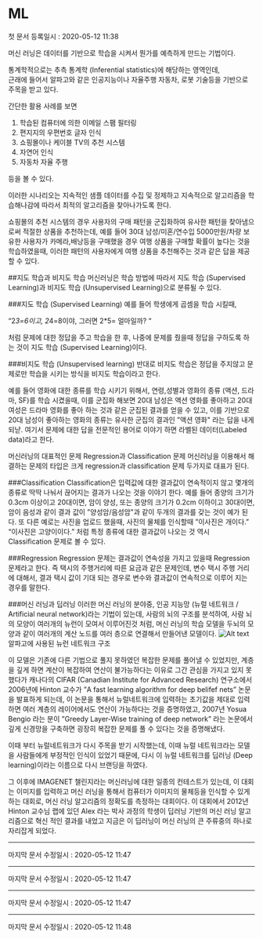 ML
========   
첫 문서 등록일시 : 2020-05-12 11:38   
   
머신 러닝은 데이터를 기반으로 학습을 시켜서 뭔가를 예측하게 만드는 기법이다.   

통계학적으로는 추측 통계학 (Inferential statistics)에 해당하는 영역인데,    
근래에 들어서 알파고와 같은 인공지능이나 자율주행 자동차, 로봇 기술등을 기반으로 주목을 받고 있다.

간단한 활용 사례를 보면

1. 학습된 컴퓨터에 의한 이메일 스팸 필터링
2. 편지지의 우편번호 글자 인식
3. 쇼핑몰이나 케이블 TV의 추천 시스템
4. 자연어 인식
5. 자동차 자율 주행

등을 볼 수 있다. 

이러한 시나리오는 지속적인 샘플 데이터를 수집 및 정제하고 지속적으로 알고리즘을 학습해나감에 따라서 최적의 알고리즘을 찾아나가도록 한다.

쇼핑몰의 추천 시스템의 경우 사용자의 구매 패턴을 군집화하여 유사한 패턴을 찾아냄으로써 적절한 상품을 추천하는데, 예를 들어 30대 남성/미혼/연수입 5000만원/차량 보유한 사용자가 카메라,배낭등을 구매했을 경우 여행 상품을 구매할 확률이 높다는 것을 학습하였을때, 이러한 패턴의 사용자에게 여행 상품을 추천해주는 것과 같은 답을 제공할 수 있다.   

##지도 학습과 비지도 학습
머신러닝은 학습 방법에 따라서 지도 학습 (Supervised Learning)과 비지도 학습 (Unsupervised Learning)으로 분류될 수 있다. 

###지도 학습 (Supervised Learning)
예를 들어 학생에게 곱셈을 학습 시킬때, 

“2*3=6이고, 2*4=8이야, 그러면 2*5= 얼마일까? “

처럼 문제에 대한 정답을 주고 학습을 한 후, 나중에 문제를 줬을때 정답을 구하도록 하는 것이 지도 학습 (Supervised Learning)이다.

###비지도 학습 (Unsupervised learning)
반대로 비지도 학습은 정답을 주지않고 문제로만 학습을 시키는 방식을 비지도 학습이라고 한다.

예를 들어 영화에 대한 종류를 학습 시키기 위해서, 연령,성별과 영화의 종류 (액션, 드라마, SF)를 학습 시켰을때, 이를 군집화 해보면 20대 남성은 액션 영화를 좋아하고 20대 여성은 드라마 영화를 좋아 하는 것과 같은 군집된 결과를 얻을 수 있고, 이를 기반으로 20대 남성이 좋아하는 영화의 종류는 유사한 군집의 결과인 ”액션 영화" 라는 답을 내게 되낟.
여기서 문제에 대한 답을 전문적인 용어로 이야기 하면 라벨된 데이터(Labeled data)라고 한다.

머신러닝의 대표적인 문제 Regression과 Classification 문제
머신러닝을 이용해서 해결하는 문제의 타입은 크게 regression과 classification 문제 두가지로 대표가 된다.

###Classification
Classification은 입력값에 대한 결과값이 연속적이지 않고 몇개의 종류로 딱딱 나눠서 끊어지는 결과가 나오는 것을 이야기 한다. 예를 들어 종양의 크기가 0.3cm 이상이고 20대이면, 암이 양성, 또는 종양의 크기가 0.2cm 이하이고 30대이면, 암이 음성과 같이 결과 값이 ”양성암/음성암"과 같이 두개의 결과를 갖는 것이 예가 된다.
또 다른 예로는 사진을 업로드 했을때, 사진의 물체를 인식할때 ”이사진은 개이다.” “이사진은 고양이이다.” 처럼 특정 종류에 대한 결과값이 나오는 것 역시 Classification 문제로 볼 수 있다. 

###Regression
Regression 문제는 결과값이 연속성을 가지고 있을때 Regression 문제라고 한다. 즉 택시의 주행거리에 따른 요금과 같은 문제인데, 변수 택시 주행 거리에 대해서, 결과 택시 값이 기대 되는 경우로 변수와 결과값이 연속적으로 이루어 지는 경우를 말한다.


###머신 러닝과 딥러닝
이러한 머신 러닝의 분야중, 인공 지능망 (뉴럴 네트워크 / Artificial neural network)라는 기법이 있는데, 사람의 뇌의 구조를 분석하여, 사람 뇌의 모양이 여러개의 뉴런이 모여서 이루어진것 처럼, 머신 러닝의 학습 모델을 두뇌의 모양과 같이 여러개의 계산 노드를 여러 층으로 연결해서 만들어낸 모델이다.
![Alt text](../img/deeplearning.png "알파고에 사용된 뉴런 네트워크 구조")   
알파고에 사용된 뉴런 네트워크 구조

이 모델은 기존에 다른 기법으로 풀지 못하였던 복잡한 문제를 풀어낼 수 있었지만, 계층을 깊게 하면 계산이 복잡하여 연산이 불가능하다는  이유로 그간 관심을 가지고 있지 못했다가
캐나다의 CIFAR (Canadian Institute for Advanced Research) 연구소에서 2006년에 Hinton 교수가 ”A fast learning algorithm for deep belifef nets” 논문을 발표하게 되는데,  이 논문을 통해서 뉴럴네트워크에 입력하는 초기값을 제대로 입력하면 여러 계층의 레이어에서도 연산이 가능하다는 것을 증명하였고,  2007년 Yosua Bengio 라는 분이 ”Greedy Layer-Wise training of deep network” 라는 논문에서 깊게 신경망을 구축하면 굉장히 복잡한 문제를 풀 수 있다는 것을 증명해냈다. 

이때 부터 뉴럴네트워크가 다시 주목을 받기 시작했는데,  이때 뉴럴 네트워크라는 모델을 사람들에게 부정적인 인식이 있었기 때문에, 다시 이 뉴럴 네트워크를 딥러닝 (Deep learning)이라는 이름으로 다시 브랜딩을 하였다.

그 이후에 IMAGENET 챌린지라는 머신러닝에 대한 일종의 컨테스트가 있는데, 이 대회는 이미지를 입력하고 머신 러닝을 통해서 컴퓨터가 이미지의 물체등을 인식할 수 있게 하는 대회로, 머신 러닝 알고리즘의 정확도를 측정하는 대회이다. 이 대회에서 2012년   Hinton 교수님 랩에 있던 Alex 라는 박사 과정의 학생이 딥러닝 기반의 머신 러닝 알고리즘으로 혁신 적인 결과를 내었고 지금은 이 딥러닝이 머신 러닝의 큰 주류중의 하나로 자리잡게 되었다. 


***
   마지막 문서 수정일시 : 2020-05-12 11:47
***
   마지막 문서 수정일시 : 2020-05-12 11:47
***
   마지막 문서 수정일시 : 2020-05-12 11:47
***
   마지막 문서 수정일시 : 2020-05-12 11:48